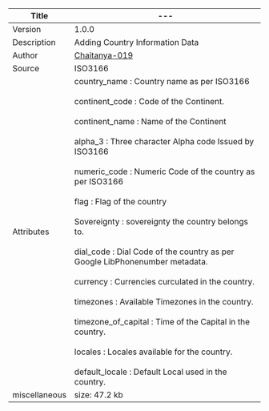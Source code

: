 | Title         | ---                                                                                                                                                                                                                                                                                                                                                                                                                                                                                                                                                                                                                                                                                                                                                                                                                                                               |
|---------------|-------------------------------------------------------------------------------------------------------------------------------------------------------------------------------------------------------------------------------------------------------------------------------------------------------------------------------------------------------------------------------------------------------------------------------------------------------------------------------------------------------------------------------------------------------------------------------------------------------------------------------------------------------------------------------------------------------------------------------------------------------------------------------------------------------------------------------------------------------------------|
| Version       | 1.0.0                                                                                                                                                                                                                                                                                                                                                                                                                                                                                                                                                                                                                                                                                                                                                                                                                                                             |
| Description   | Adding Country Information Data                                                                                                                                                                                                                                                                                                                                                                                                                                                                                                                                                                                                                                                                                                                                                                                                                                   |
| Author        | [Chaitanya-019](https://github.com/Chaitanya-019)                                                                                                                                                                                                                                                                                                                                                                                                                                                                                                                                                                                                                                                                                                                                                                                                                 |
| Source        | ISO3166                                                                                                                                                                                                                                                                                                                                                                                                                                                                                                                                                                                                                                                                                                                                                                                                                                                           |
| Attributes    | country_name : Country name as per ISO3166 <br><br> continent_code : Code of the Continent. <br><br> continent_name : Name of the Continent <br><br> alpha_3 : Three character Alpha code Issued by ISO3166 <br><br> numeric_code : Numeric Code of the country as per ISO3166 <br><br> flag : Flag of the country <br><br> Sovereignty : sovereignty the country belongs to. <br><br> dial_code : Dial Code of the country as per Google LibPhonenumber metadata. <br><br> currency : Currencies curculated in the country. <br><br> timezones : Available Timezones in the country. <br><br> timezone_of_capital : Time of the Capital in the country. <br><br> locales : Locales available for the country. <br><br> default_locale : Default Local used in the country.       |
| miscellaneous | size: 47.2 kb                                                                                                                                                                                                                                                                                                                                                                                                                                                                                                                                                                                                                                                                                                                                                                                                                                                     |                                                                                                                                                                                                                                                                                                                                                                                                       |

